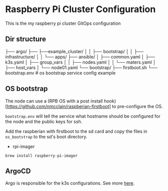 # Raspberry Pi Cluster Configuration
This is the my raspberry pi cluster GitOps configuration

## Dir structure

├── argo/
├── ├──example_cluster/
│   │  ├── bootstrap/
│   │  ├── infrastructure/
│   │  └── apps/
├── ansible/
│   ├── common.yaml
│   ├── k3s.yaml
│   ├── group_vars
│   │   ├── nodes.yaml
│   │   └── maters.yaml
│   ├── host_vars
│       └── node01.yaml
└── bootstrap/
    ├── firstboot.sh
    └── bootstrap.env # os bootstrap service config example



## OS bootstrap

The node can use a (RPB OS with a post install hook)[https://github.com/nmcclain/raspberian-firstboot] to pre-configure the OS.

`bootstrap.env` will tell the service what hostname should be configured for the node and the public keys for ssh.

Add the raspberian with firstboot to the sd card and copy the files in `os_bootstrap` to the sd's boot directory.

* rpi-imager
```
brew install raspberry-pi-imager
```

## ArgoCD

Argo is responsible for the k3s configurations. See more [here](https://argoproj.github.io/argo-cd/).
